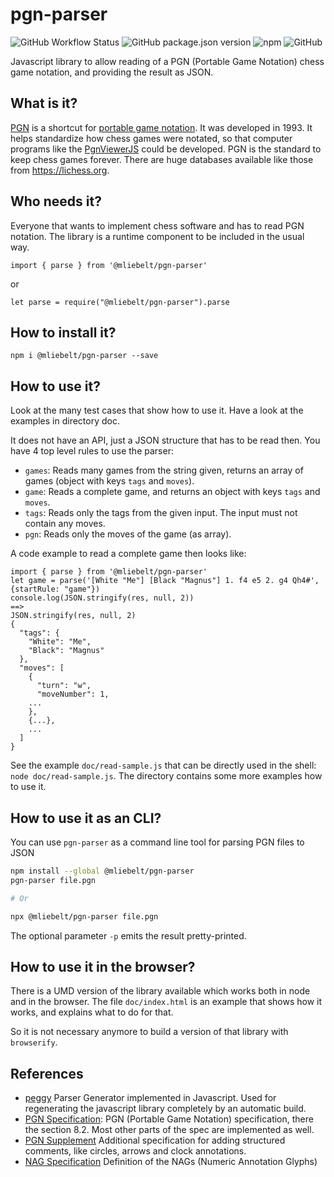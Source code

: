# pgn-parser

![GitHub Workflow Status](https://github.com/mliebelt/pgn-parser/actions/workflows/nodejs.yml/badge.svg)
![GitHub package.json version](https://img.shields.io/github/package-json/v/mliebelt/pgn-parser?color=33aa33&label=Version&logo=npm)
![npm](https://img.shields.io/npm/dm/@mliebelt/pgn-parser?label=Downloads&logo=npm)
![GitHub](https://img.shields.io/github/license/mliebelt/pgn-parser?label=License)
<!--- ![Libraries.io dependency status for GitHub repo](https://img.shields.io/librariesio/github/:mliebelt/:pgn-parser)
is currently not working, so it is skipped. Check that later again. --->

Javascript library to allow reading of a PGN (Portable Game Notation) chess game notation, and providing the result as JSON.

## What is it?

[PGN](http://www.saremba.de/chessgml/standards/pgn/pgn-complete.htm) is a shortcut for [portable game notation](https://en.wikipedia.org/wiki/Portable_Game_Notation). It was developed in 1993. It helps standardize how chess games were
notated, so that computer programs like the [PgnViewerJS](https://github.com/mliebelt/PgnViewerJS)  could be developed. PGN is the standard to keep chess games forever. There are huge databases available like those from https://lichess.org.

## Who needs it?

Everyone that wants to implement chess software and has to read PGN notation. The library is a runtime component to be included in the usual way.

    import { parse } from '@mliebelt/pgn-parser'

or

    let parse = require("@mliebelt/pgn-parser").parse

## How to install it?

    npm i @mliebelt/pgn-parser --save

## How to use it?

Look at the many test cases that show how to use it. Have a look at the examples in directory doc.

It does not have an API, just a JSON structure that has to be read then. You have 4 top level rules to use the parser:

* `games`: Reads many games from the string given, returns an array of games (object with keys `tags` and `moves`).
* `game`: Reads a complete game, and returns an object with keys `tags` and `moves`.
* `tags`: Reads only the tags from the given input. The input must not contain any moves.
* `pgn`: Reads only the moves of the game (as array).

A code example to read a complete game then looks like:

    import { parse } from '@mliebelt/pgn-parser'
    let game = parse('[White "Me"] [Black "Magnus"] 1. f4 e5 2. g4 Qh4#', {startRule: "game"})
    console.log(JSON.stringify(res, null, 2))
    ==>
    JSON.stringify(res, null, 2)
    {
      "tags": {
        "White": "Me",
        "Black": "Magnus"
      },
      "moves": [
        {
          "turn": "w",
          "moveNumber": 1,
        ...
        },
        {...},
        ...
      ]
    }

See the example `doc/read-sample.js` that can be directly used in the shell: `node doc/read-sample.js`. The directory contains some more examples how to use it.

## How to use it as an CLI?

You can use `pgn-parser` as a command line tool for parsing PGN files to JSON

``` bash
npm install --global @mliebelt/pgn-parser
pgn-parser file.pgn

# Or

npx @mliebelt/pgn-parser file.pgn
```

The optional parameter `-p` emits the result pretty-printed.

## How to use it in the browser?

There is a UMD version of the library available which works both in node and in the browser. The file `doc/index.html` is an example that shows how it works, and explains what to do for that.

So it is not necessary anymore to build a version of that library with `browserify`.

## References

* [peggy](https://github.com/peggyjs/peggy) Parser Generator implemented in Javascript. Used for regenerating the javascript library completely by an automatic build.
* [PGN Specification](https://github.com/mliebelt/pgn-spec-commented/blob/main/pgn-specification.md): PGN (Portable Game Notation) specification, there the section 8.2. Most other parts of the spec are implemented as well.
* [PGN Supplement](https://github.com/mliebelt/pgn-spec-commented/blob/main/pgn-spec-supplement.md) Additional specification for adding structured comments, like circles, arrows and clock annotations.
* [NAG Specification](http://en.wikipedia.org/wiki/Numeric_Annotation_Glyphs) Definition of the NAGs (Numeric Annotation Glyphs)
